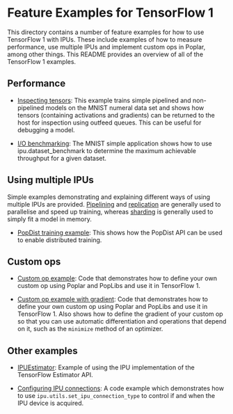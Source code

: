# Feature Examples for TensorFlow 1

This directory contains a number of feature examples for how to use TensorFlow 1 with IPUs. These include examples of how to measure performance, use multiple IPUs and implement custom ops in Poplar, among other things. This README provides an overview of all of the TensorFlow 1 examples.


## Performance

- [Inspecting tensors](inspecting_tensors): This example trains simple pipelined and non-pipelined models on the MNIST numeral data set and shows how tensors (containing activations and gradients) can be returned to the host for inspection using outfeed queues.
This can be useful for debugging a model.

- [I/O benchmarking](../simple_applications/tensorflow/mnist): The MNIST simple application shows how to use ipu.dataset_benchmark to determine the maximum achievable throughput for a given dataset.

## Using multiple IPUs

Simple examples demonstrating and explaining different ways of using multiple IPUs are provided. [Pipelining](pipelining) and [replication](replication) are generally used to parallelise and speed up training, whereas [sharding](sharding) is generally used to simply fit a model in memory.

- [PopDist training example](popdist): This shows how the PopDist API can be used to enable distributed training.

## Custom ops

- [Custom op example](custom_op): Code that demonstrates how to define your own custom op using Poplar and PopLibs and use it in TensorFlow 1.

- [Custom op example with gradient](custom_gradient): Code that demonstrates how to define your own custom op using Poplar and PopLibs and use it in TensorFlow 1. Also shows how to define the gradient of your custom op so that you can use automatic differentiation and operations that depend on it, such as the `minimize` method of an optimizer.


## Other examples

- [IPUEstimator](ipuestimator): Example of using the IPU implementation of the TensorFlow Estimator API.

- [Configuring IPU connections](connection_type): A code example which demonstrates how to use `ipu.utils.set_ipu_connection_type` to control if and when the IPU device is acquired.
